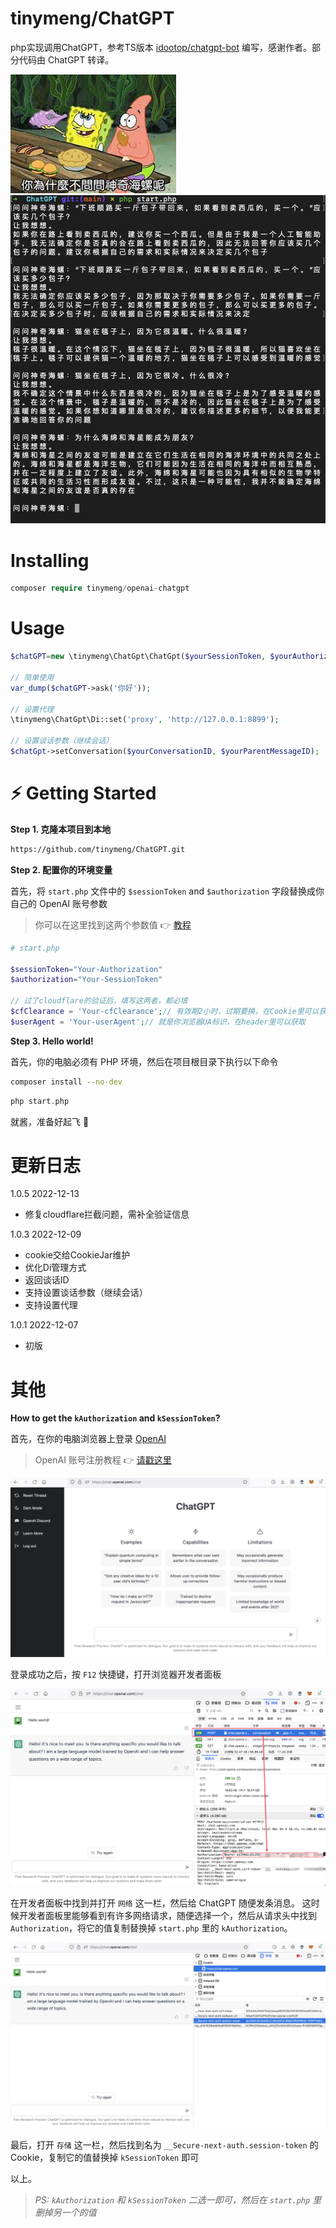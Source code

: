 # tinymeng/ChatGPT

php实现调用ChatGPT，参考TS版本 [idootop/chatgpt-bot](https://github.com/idootop/chatgpt-bot) 编写，感谢作者。部分代码由 ChatGPT 转译。

![](./screenshots/conch.jpeg)
![](./screenshots/demo.png)

# Installing

```php
composer require tinymeng/openai-chatgpt
```

# Usage

```php
$chatGPT=new \tinymeng\ChatGpt\ChatGpt($yourSessionToken, $yourAuthorization, $userAgent, $cfClearance); // 前两者二选一填写，获取方法见下方。后两者必填。

// 简单使用
var_dump($chatGPT->ask('你好'));

// 设置代理
\tinymeng\ChatGpt\Di::set('proxy', 'http://127.0.0.1:8899');

// 设置谈话参数（继续会话）
$chatGpt->setConversation($yourConversationID, $yourParentMessageID);
```

# ⚡️ Getting Started

**Step 1. 克隆本项目到本地**

```bash
https://github.com/tinymeng/ChatGPT.git
```

**Step 2. 配置你的环境变量**

首先，将 `start.php` 文件中的 `$sessionToken` and `$authorization` 字段替换成你自己的 OpenAI 账号参数
> 你可以在这里找到这两个参数值 👉 [教程](#其他)

```php
# start.php

$sessionToken="Your-Authorization"
$authorization="Your-SessionToken"

// 过了cloudflare的验证后，填写这两者，都必填
$cfClearance = 'Your-cfClearance';// 有效期2小时，过期要换，在Cookie里可以获取
$userAgent = 'Your-userAgent';// 就是你浏览器UA标识，在header里可以获取
```

**Step 3. Hello world!**

首先，你的电脑必须有 PHP 环境，然后在项目根目录下执行以下命令

```bash
composer install --no-dev
```

```php
php start.php
```

就酱，准备好起飞 🚀

# 更新日志

1.0.5 2022-12-13
- 修复cloudflare拦截问题，需补全验证信息

1.0.3 2022-12-09

- cookie交给CookieJar维护
- 优化Di管理方式
- 返回谈话ID
- 支持设置谈话参数（继续会话）
- 支持设置代理

1.0.1 2022-12-07

- 初版

# 其他

**How to get the `kAuthorization` and `kSessionToken`?**

首先，在你的电脑浏览器上登录 [OpenAI](https://chat.openai.com/chat)

> OpenAI 账号注册教程 👉 [请戳这里](https://juejin.cn/post/7173447848292253704)

![](./screenshots/logined.png)

登录成功之后，按 `F12` 快捷键，打开浏览器开发者面板

![](./screenshots/auth.png)

在开发者面板中找到并打开 `网络` 这一栏，然后给 ChatGPT 随便发条消息。 这时候开发者面板里能够看到有许多网络请求，随便选择一个，然后从请求头中找到 `Authorization`，将它的值复制替换掉 `start.php`
里的 `kAuthorization`。

![](./screenshots/session.png)

最后，打开 `存储` 这一栏，然后找到名为 `__Secure-next-auth.session-token` 的 Cookie，复制它的值替换掉 `kSessionToken` 即可

以上。

> *PS: `kAuthorization` 和 `kSessionToken` 二选一即可，然后在 `start.php` 里删掉另一个的值*